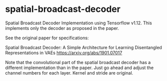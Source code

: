 # spatial-broadcast-decoder
Spatial Broadcast Decoder Implementation using Tensorflow v1.12. This implements only the decoder as proposed in the paper.

See the original paper for specifications:

Spatial Broadcast Decoder: A Simple Architecture for Learning Disentangled Representations in VAEs
https://arxiv.org/abs/1901.07017

Note that the convolutional part of the spatial broadcast decoder has a different implementation than in the paper. Just go ahead and adjust the channel numbers for each layer. Kernel and stride are original.
